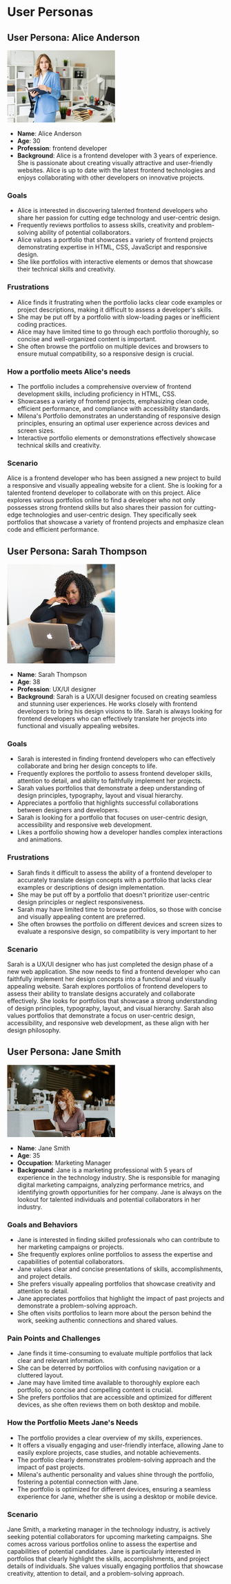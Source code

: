 # User Personas

## User Persona: Alice Anderson

![Alice](../public/alice.jpg)

- **Name**: Alice Anderson
- **Age**: 30
- **Profession**: frontend developer
- **Background**: Alice is a frontend developer with 3 years of experience. She
  is passionate about creating visually attractive and user-friendly websites.
  Alice is up to date with the latest frontend technologies and enjoys
  collaborating with other developers on innovative projects.

### Goals

- Alice is interested in discovering talented frontend developers who share her
  passion for cutting edge technology and user-centric design.
- Frequently reviews portfolios to assess skills, creativity and problem-solving
  ability of potential collaborators.
- Alice values a portfolio that showcases a variety of frontend projects
  demonstrating expertise in HTML, CSS, JavaScript and responsive design.
- She like portfolios with interactive elements or demos that showcase their
  technical skills and creativity.

### Frustrations

- Alice finds it frustrating when the portfolio lacks clear code examples or
  project descriptions, making it difficult to assess a developer's skills.
- She may be put off by a portfolio with slow-loading pages or inefficient
  coding practices.
- Alice may have limited time to go through each portfolio thoroughly, so
  concise and well-organized content is important.
- She often browse the portfolio on multiple devices and browsers to ensure
  mutual compatibility, so a responsive design is crucial.

### How a portfolio meets Alice's needs

- The portfolio includes a comprehensive overview of frontend development
  skills, including proficiency in HTML, CSS.
- Showcases a variety of frontend projects, emphasizing clean code, efficient
  performance, and compliance with accessibility standards.
- Milena's Portfolio demonstrates an understanding of responsive design
  principles, ensuring an optimal user experience across devices and screen
  sizes.
- Interactive portfolio elements or demonstrations effectively showcase
  technical skills and creativity.

### Scenario

Alice is a frontend developer who has been assigned a new project to build a
responsive and visually appealing website for a client. She is looking for a
talented frontend developer to collaborate with on this project. Alice explores
various portfolios online to find a developer who not only possesses strong
frontend skills but also shares their passion for cutting-edge technologies and
user-centric design. They specifically seek portfolios that showcase a variety
of frontend projects and emphasize clean code and efficient performance.

## User Persona: Sarah Thompson

![Alice](../public/sarah.jpg)

- **Name**: Sarah Thompson
- **Age**: 38
- **Profession**: UX/UI designer
- **Background**: Sarah is a UX/UI designer focused on creating seamless and
  stunning user experiences. He works closely with frontend developers to bring
  his design visions to life. Sarah is always looking for frontend developers
  who can effectively translate her projects into functional and visually
  appealing websites.

### Goals

- Sarah is interested in finding frontend developers who can effectively
  collaborate and bring her design concepts to life.
- Frequently explores the portfolio to assess frontend developer skills,
  attention to detail, and ability to faithfully implement her projects.
- Sarah values portfolios that demonstrate a deep understanding of design
  principles, typography, layout and visual hierarchy.
- Appreciates a portfolio that highlights successful collaborations between
  designers and developers.
- Sarah is looking for a portfolio that focuses on user-centric design,
  accessibility and responsive web development.
- Likes a portfolio showing how a developer handles complex interactions and
  animations.

### Frustrations

- Sarah finds it difficult to assess the ability of a frontend developer to
  accurately translate design concepts with a portfolio that lacks clear
  examples or descriptions of design implementation.
- She may be put off by a portfolio that doesn't prioritize user-centric design
  principles or neglect responsiveness.
- Sarah may have limited time to browse portfolios, so those with concise and
  visually appealing content are preferred.
- She often browses the portfolio on different devices and screen sizes to
  evaluate a responsive design, so compatibility is very important to her

### Scenario

Sarah is a UX/UI designer who has just completed the design phase of a new web
application. She now needs to find a frontend developer who can faithfully
implement her design concepts into a functional and visually appealing website.
Sarah explores portfolios of frontend developers to assess their ability to
translate designs accurately and collaborate effectively. She looks for
portfolios that showcase a strong understanding of design principles,
typography, layout, and visual hierarchy. Sarah also values portfolios that
demonstrate a focus on user-centric design, accessibility, and responsive web
development, as these align with her design philosophy.

## User Persona: Jane Smith

![Alice](../public/jane.jpg)

- **Name**: Jane Smith
- **Age**: 35
- **Occupation**: Marketing Manager
- **Background**: Jane is a marketing professional with 5 years of experience in
  the technology industry. She is responsible for managing digital marketing
  campaigns, analyzing performance metrics, and identifying growth opportunities
  for her company. Jane is always on the lookout for talented individuals and
  potential collaborators in her industry.

### Goals and Behaviors

- Jane is interested in finding skilled professionals who can contribute to her
  marketing campaigns or projects.
- She frequently explores online portfolios to assess the expertise and
  capabilities of potential collaborators.
- Jane values clear and concise presentations of skills, accomplishments, and
  project details.
- She prefers visually appealing portfolios that showcase creativity and
  attention to detail.
- Jane appreciates portfolios that highlight the impact of past projects and
  demonstrate a problem-solving approach.
- She often visits portfolios to learn more about the person behind the work,
  seeking authentic connections and shared values.

### Pain Points and Challenges

- Jane finds it time-consuming to evaluate multiple portfolios that lack clear
  and relevant information.
- She can be deterred by portfolios with confusing navigation or a cluttered
  layout.
- Jane may have limited time available to thoroughly explore each portfolio, so
  concise and compelling content is crucial.
- She prefers portfolios that are accessible and optimized for different
  devices, as she often reviews them on both desktop and mobile.

### How the Portfolio Meets Jane's Needs

- The portfolio provides a clear overview of my skills, experiences.
- It offers a visually engaging and user-friendly interface, allowing Jane to
  easily explore projects, case studies, and notable achievements.
- The portfolio clearly demonstrates problem-solving approach and the impact of
  past projects.
- Milena's authentic personality and values shine through the portfolio,
  fostering a potential connection with Jane.
- The portfolio is optimized for different devices, ensuring a seamless
  experience for Jane, whether she is using a desktop or mobile device.

### Scenario

Jane Smith, a marketing manager in the technology industry, is actively seeking
potential collaborators for upcoming marketing campaigns. She comes across
various portfolios online to assess the expertise and capabilities of potential
candidates. Jane is particularly interested in portfolios that clearly highlight
the skills, accomplishments, and project details of individuals. She values
visually engaging portfolios that showcase creativity, attention to detail, and
a problem-solving approach.
